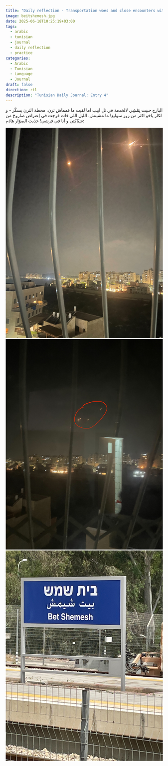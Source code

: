 ```yaml
---
title: "Daily reflection - Transportation woes and close encounters with Iranian missiles"
image: beitshemesh.jpg
date: 2025-06-18T10:25:19+03:00
tags:
  - arabic
  - tunisian
  - journal
  - daily reflection
  - practice
categories:
  - Arabic
  - Tunisian
  - Language
  - Journal
draft: false
direction: rtl
description: "Tunisian Daily Journal: Entry 4"
---
```

البارح حبيت نِمْشِي لالخدمة في تل ابيب اما لقيت ما فمماش ترن، محطة الترن يسكّر - و لكار ياخو اكثر من زوز سوايع! ما مشيتش. الليل اللي فات فرجت في إعتراض صاروخ من شبّاكتي و أنا في فرشي!   خذيت الصوّار هاذم:

![a present from Iran](missile1.jpeg)![some more gifts from Persia](missile.jpeg)![the train station in Beit Shemesh now closed](beitshemeshtrain.jpg)

